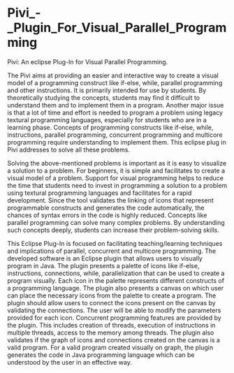 # Pivi_-_Plugin_For_Visual_Parallel_Programming
Pivi: An eclipse Plug-In for Visual Parallel Programming. 

The Pivi aims at providing an easier and interactive way to create a visual model of a
programming construct like if-else, while, parallel programming and other instructions. It is
primarily intended for use by students. By theoretically studying the concepts, students may find
it difficult to understand them and to implement them in a program. Another major issue is that a
lot of time and effort is needed to program a problem using legacy textural programming
languages, especially for students who are in a learning phase. Concepts of programming
constructs like if-else, while, instructions, parallel programming, concurrent programming and
multicore programming require understanding to implement them. This eclipse plug in Pivi
addresses to solve all these problems.

Solving the above-mentioned problems is important as it is easy to visualize a solution to
a problem. For beginners, it is simple and facilitates to create a visual model of a problem. Support
for visual programming helps to reduce the time that students need to invest in programming a
solution to a problem using textural programming languages and facilitates for a rapid
development. Since the tool validates the linking of icons that represent programmable constructs
and generates the code automatically, the chances of syntax errors in the code is highly reduced.
Concepts like parallel programming can solve many complex problems. By understanding such
concepts deeply, students can increase their problem-solving skills.

This Eclipse Plug-In is focused on facilitating teaching/learning techniques and
implications of parallel, concurrent and multicore programming. The developed software is an
Eclipse plugin that allows users to visually program in Java. The plugin presents a palette of icons
like if-else, instructions, connections, while, parallelization that can be used to create a program
visually. Each icon in the palette represents different constructs of a programming language. The
plugin also presents a canvas on which user can place the necessary icons from the palette to create
a program. The plugin should allow users to connect the icons present on the canvas by validating
the connections. The user will be able to modify the parameters provided for each icon. Concurrent
programming features are provided by the plugin. This includes creation of threads, execution of
instructions in multiple threads, access to the memory among threads. The plugin also validates if
the graph of icons and connections created on the canvas is a valid program. For a valid program
created visually on graph, the plugin generates the code in Java programming language which can
be understood by the user in an effective way.

